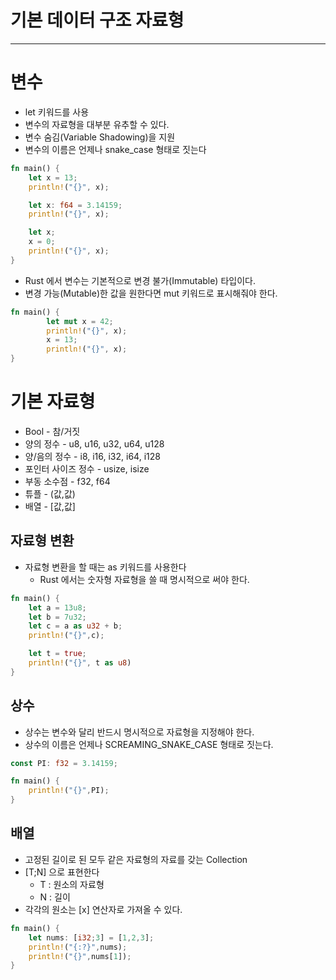 # 기본 데이터 구조 자료형

---

# 변수

- let 키워드를 사용
- 변수의 자료형을 대부분 유추할 수 있다.
- 변수 숨김(Variable Shadowing)을 지원
- 변수의 이름은 언제나 snake_case 형태로 짓는다

```rust
fn main() {
    let x = 13;
    println!("{}", x);

    let x: f64 = 3.14159;
    println!("{}", x);

    let x;
    x = 0;
    println!("{}", x);
}
```

- Rust 에서 변수는 기본적으로 변경 불가(Immutable) 타입이다.
- 변경 가능(Mutable)한 값을 원한다면 mut 키워드로 표시해줘야 한다.

```rust
fn main() {
		let mut x = 42;
		println!("{}", x);
		x = 13;
		println!("{}", x);
}
```

# 기본 자료형

- Bool - 참/거짓
- 양의 정수 - u8, u16, u32, u64, u128
- 양/음의 정수 - i8, i16, i32, i64, i128
- 포인터 사이즈 정수 - usize, isize
- 부동 소수점 - f32, f64
- 튜플 - (값,값)
- 배열 - [값,값]

## 자료형 변환

- 자료형 변환을 할 때는 as 키워드를 사용한다
    - Rust 에서는 숫자형 자료형을 쓸 때 명시적으로 써야 한다.

```rust
fn main() {
    let a = 13u8;
    let b = 7u32;
    let c = a as u32 + b;
    println!("{}",c);

    let t = true;
    println!("{}", t as u8)
}
```

## 상수

- 상수는 변수와 달리 반드시 명시적으로 자료형을 지정해야 한다.
- 상수의 이름은 언제나 SCREAMING_SNAKE_CASE 형태로 짓는다.

```rust
const PI: f32 = 3.14159;

fn main() {
    println!("{}",PI);
}
```

## 배열

- 고정된 길이로 된 모두 같은 자료형의 자료를 갖는 Collection
- [T;N] 으로 표현한다
    - T : 원소의 자료형
    - N : 길이
- 각각의 원소는 [x] 연산자로 가져올 수 있다.

```rust
fn main() {
    let nums: [i32;3] = [1,2,3];
    println!("{:?}",nums);
    println!("{}",nums[1]);
}
```
